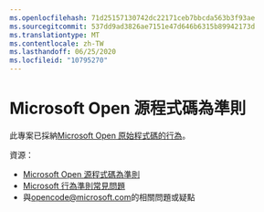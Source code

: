 ```yaml
---
ms.openlocfilehash: 71d25157130742dc22171ceb7bbcda563b3f93ae
ms.sourcegitcommit: 537dd9ad3826ae7151e47d646b6315b89942173d
ms.translationtype: MT
ms.contentlocale: zh-TW
ms.lasthandoff: 06/25/2020
ms.locfileid: "10795270"
---
```

# Microsoft Open 源程式碼為準則

此專案已採納[Microsoft Open 原始程式碼的行為](https://opensource.microsoft.com/codeofconduct/)。

資源：

- [Microsoft Open 源程式碼為準則](https://opensource.microsoft.com/codeofconduct/)
- [Microsoft 行為準則常見問題](https://opensource.microsoft.com/codeofconduct/faq/)
- 與[opencode@microsoft.com](mailto:opencode@microsoft.com)的相關問題或疑點
